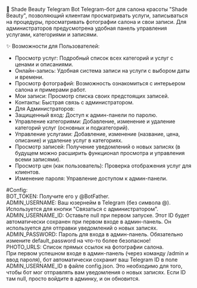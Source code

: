 🌸 Shade Beauty Telegram Bot
Telegram-бот для салона красоты "Shade Beauty", позволяющий клиентам просматривать услуги, записываться на процедуры, просматривать фотографии салона и свои записи. Для администраторов предусмотрена удобная панель управления услугами, категориями и записями.

✨ Возможности для Пользователей:<br />
* Просмотр услуг: Подробный список всех категорий и услуг с ценами и описаниями.<br />
* Онлайн-запись: Удобная система записи на услуги с выбором даты и времени.<br />
* Просмотр фотографий: Возможность ознакомиться с интерьером салона и примерами работ.<br />
* Мои записи: Просмотр списка своих предстоящих записей.<br />
* Контакты: Быстрая связь с администратором.<br />
* Для Администраторов:<br />
* Защищенный вход: Доступ к админ-панели по паролю.<br />
* Управление категориями: Добавление, изменение и удаление категорий услуг (основных и подкатегорий).<br />
* Управление услугами: Добавление, изменение (название, цена, описание) и удаление услуг в категориях.<br />
* Просмотр записей: Получение уведомлений о новых записях (в будущем можно расширить функционал просмотра и управления всеми записями).<br />
* Просмотр цен (как пользователь): Проверка отображения услуг для клиентов.<br />
* Изменение пароля: Управление доступом к админ-панели.<br />

#Config:<br />
BOT_TOKEN: Получите его у @BotFather.<br />
ADMIN_USERNAME: Ваш юзернейм в Telegram (без символа @). Используется для кнопки "Связаться с администратором".<br />
ADMIN_USERNAME_ID: Оставьте null при первом запуске. Этот ID будет автоматически сохранен при первом входе в админ-панель. Он используется для отправки уведомлений о новых записях.<br />
ADMIN_PASSWORD: Пароль для входа в админ-панель. Обязательно измените default_password на что-то более безопасное!<br />
PHOTO_URLS: Список прямых ссылок на фотографии салона.<br />
При первом успешном входе в админ-панель (через команду /admin и ввод пароля), бот автоматически сохранит ваш Telegram ID в поле ADMIN_USERNAME_ID в файле config.json. Это необходимо для того, чтобы бот мог отправлять вам уведомления о новых записях. Если ID там null, просто войдите в админку, и он обновится.<br />
